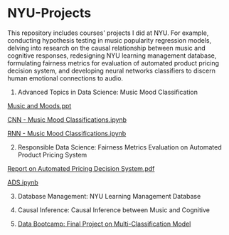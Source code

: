 # NYU-Projects

This repository includes courses' projects I did at NYU. For example, conducting hypothesis testing in music popularity regression models, delving into research on the causal relationship between music and cognitive responses, redesigning NYU learning management database, formulating fairness metrics for evaluation of automated product pricing decision system, and developing neural networks classifiers to discern human emotional connections to audio.


1. Advanced Topics in Data Science: Music Mood Classification

[Music and Moods.ppt](https://docs.google.com/presentation/d/1YngXLUOz2TqRwVdibbQ0SSrgAEiSyTbm-nzy09watbc/edit?usp=sharing)

[CNN - Music Mood Classifications.ipynb](https://colab.research.google.com/drive/1Dh75RNhq0fLjnCVOTd0DWeL_QA0vZrdW?usp=sharing)

[RNN - Music Mood Classifications.ipynb](https://colab.research.google.com/drive/1CDCpPFWViVC8gpLcMQwS80rrakTtk84r?usp=sharing)

2. Responsible Data Science: Fairness Metrics Evaluation on Automated Product Pricing System  

[Report on Automated Pricing Decision System.pdf](https://docs.google.com/document/d/1vjU9kkfutRWNvrZx3nVNE76wxrz_VEWoDVC8i0bKn8c/edit?usp=sharing)

[ADS.ipynb](https://colab.research.google.com/drive/1rw_6DMpZIzXtxM0606KhlOHHapSX-Qsd?usp=sharing)


3. Database Management: NYU Learning Management Database

 
4. Causal Inference: Causal Inference between Music and Cognitive

   
5. [Data Bootcamp: Final Project on Multi-Classification Model](https://colab.research.google.com/drive/1vfu94dwYVrCL7L3t-ZWCZeqTffwOTf8J?usp=sharing)



